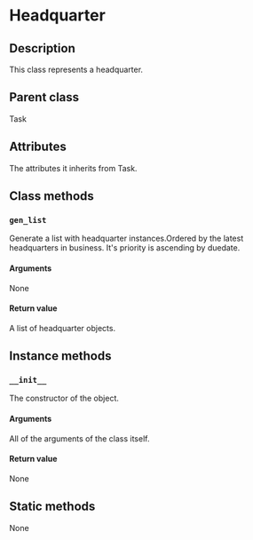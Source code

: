 # Headquarter

## Description
This class represents a headquarter.

## Parent class
Task

## Attributes

The attributes it inherits from Task.


## Class methods

### ```gen_list```
Generate a list with headquarter instances.Ordered by the latest headquarters in business.
 It's priority is ascending by duedate.
#### Arguments

None

#### Return value

A list of headquarter objects.


## Instance methods

### ```__init__```
The constructor of the object.


#### Arguments

All of the arguments of the class itself.

#### Return value
None



## Static methods

None
